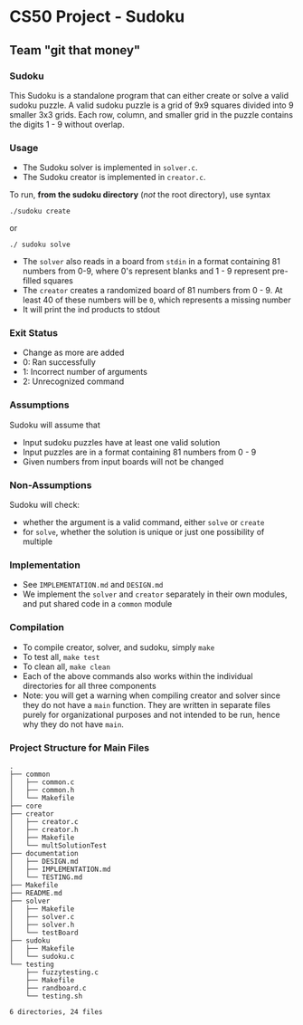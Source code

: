 # CS50 Project - Sudoku
## Team "git that money"

### Sudoku
This Sudoku is a standalone program that can either create or solve a valid sudoku puzzle. A valid sudoku puzzle is a grid of 9x9 squares divided into 9 smaller 3x3 grids. Each row, column, and smaller grid in the puzzle contains the digits 1 - 9 without overlap.

### Usage
* The Sudoku solver is implemented in `solver.c`.
* The Sudoku creator is implemented in `creator.c`.


To run, **from the sudoku directory** (*not* the root directory), use syntax
```
./sudoku create
```
or
```
./ sudoku solve
```

* The `solver` also reads in a board from `stdin` in a format containing 81 numbers from 0-9, where 0's represent blanks and 1 - 9 represent pre-filled squares
* The `creator` creates a randomized board of 81 numbers from 0 - 9. At least 40 of these numbers will be `0`, which represents a missing number 
* It will print the ind products to stdout

### Exit Status
* Change as more are added
* 0: Ran successfully
* 1: Incorrect number of arguments
* 2: Unrecognized command

### Assumptions
Sudoku will assume that
* Input sudoku puzzles have at least one valid solution
* Input puzzles are in a format containing 81 numbers from 0 - 9
* Given numbers from input boards will not be changed 


### Non-Assumptions
Sudoku will check:
* whether the argument is a valid command, either `solve` or `create`
* for `solve`, whether the solution is unique or just one possibility of multiple

### Implementation
* See `IMPLEMENTATION.md` and `DESIGN.md`
* We implement the `solver` and `creator` separately in their own modules, and put shared code in a `common` module

### Compilation
* To compile creator, solver, and sudoku, simply `make`
* To test all, `make test`
* To clean all, `make clean`
* Each of the above commands also works within the individual directories for all three components
* Note: you will get a warning when compiling creator and solver since they do not have a `main` function. They are written in separate files purely for organizational purposes and not intended to be run, hence why they do not have `main`.

### Project Structure for Main Files
```
.
├── common
│   ├── common.c
│   ├── common.h
│   └── Makefile
├── core
├── creator
│   ├── creator.c
│   ├── creator.h
│   ├── Makefile
│   └── multSolutionTest
├── documentation
│   ├── DESIGN.md
│   ├── IMPLEMENTATION.md
│   └── TESTING.md
├── Makefile
├── README.md
├── solver
│   ├── Makefile
│   ├── solver.c
│   ├── solver.h
│   └── testBoard
├── sudoku
│   ├── Makefile
│   └── sudoku.c
└── testing
    ├── fuzzytesting.c
    ├── Makefile
    ├── randboard.c
    └── testing.sh

6 directories, 24 files

```

